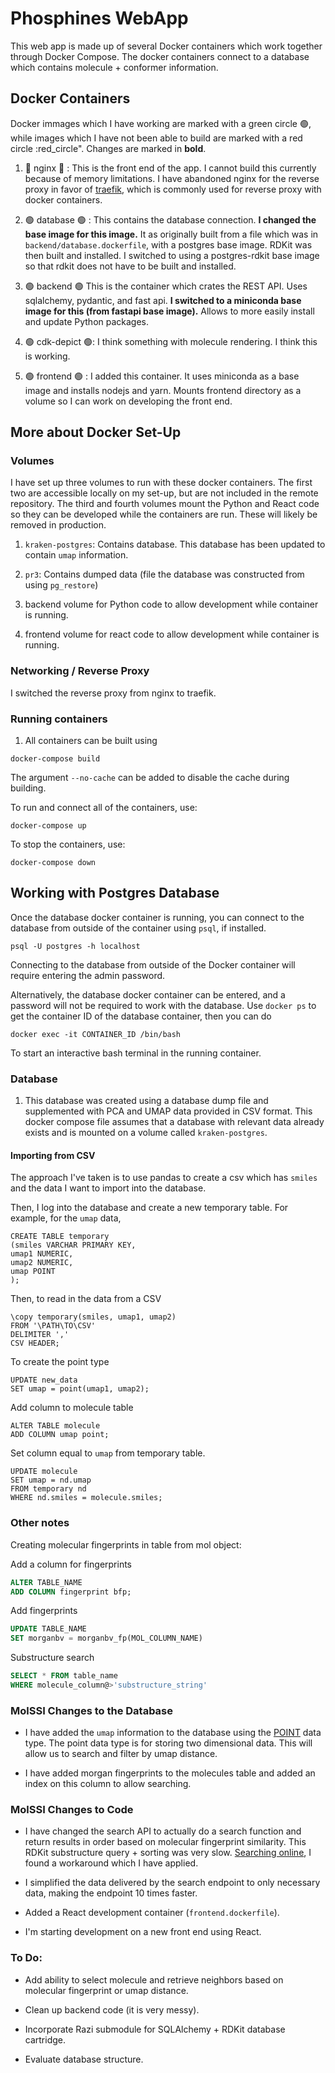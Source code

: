 # Phosphines WebApp

This web app is made up of several Docker containers which work together through Docker Compose. 
The docker containers connect to a database which contains molecule + conformer information.

## Docker Containers

Docker immages which I have working are marked with a green circle :green_circle:, while images which I have not been able to build are marked with a red circle :red_circle". Changes are marked in **bold**.

1. :red_circle: nginx :red_circle: : This is the front end of the app. I cannot build this currently because of memory limitations. I have abandoned nginx for the reverse proxy in favor of [traefik](https://traefik.io/), which is commonly used for reverse proxy with docker containers.

2. :green_circle: database :green_circle: : This contains the database connection. **I changed the base image for this image.** It as originally built from a file which was in `backend/database.dockerfile`, with a postgres base image. RDKit was then built and installed. I switched to using a postgres-rdkit base image so that rdkit does not have to be built and installed.

3. :green_circle: backend :green_circle: This is the container which crates the REST API. Uses sqlalchemy, pydantic, and fast api. **I switched to a miniconda base image for this (from fastapi base image).** Allows to more easily install and update Python packages.

4. :green_circle: cdk-depict :green_circle:: I think something with molecule rendering. I think this is working.

5. :green_circle: frontend :green_circle: : I added this container. It uses miniconda as a base image and installs nodejs and yarn. Mounts frontend directory as a volume so I can work on developing the front end.

## More about Docker Set-Up

### Volumes
I have set up three volumes to run with these docker containers. The first two are accessible locally on my set-up, but are not included in the remote repository. The third and fourth volumes mount the Python and React code so they can be developed while the containers are run. These will likely be removed in production.

1. `kraken-postgres`: Contains database. This database has been updated to contain `umap` information.

2. `pr3`: Contains dumped data (file the database was constructed from using `pg_restore`)

3. backend volume for Python code to allow development while container is running.

4. frontend volume for react code to allow development while container is running.

### Networking / Reverse Proxy

I switched the reverse proxy from nginx to traefik.

### Running containers
1. All containers can be built using

```
docker-compose build
```

The argument `--no-cache` can be added to disable the cache during building.

To run and connect all of the containers, use:

```
docker-compose up
```

To stop the containers, use:

```
docker-compose down
```

## Working with Postgres Database
Once the database docker container is running, you can connect to the database from outside of the container using `psql`, if installed.

```
psql -U postgres -h localhost
```
Connecting to the database from outside of the Docker container will require entering the admin password.

Alternatively, the database docker container can be entered, and a password will not be required to work with the database. Use `docker ps` to get the container ID of the database container, then you can do

```
docker exec -it CONTAINER_ID /bin/bash
```

To start an interactive bash terminal in the running container.

### Database
1. This database was created using a database dump file and supplemented with PCA and UMAP data provided in CSV format. This docker compose file assumes that a database with relevant data already exists and is mounted on a volume called `kraken-postgres`.

#### Importing from CSV
The approach I've taken is to use pandas to create a csv which has `smiles` and the data I want to import into the database. 

Then, I log into the database and create a new temporary table. For example, for the `umap` data,

```
CREATE TABLE temporary
(smiles VARCHAR PRIMARY KEY,
umap1 NUMERIC,
umap2 NUMERIC,
umap POINT
);
```

Then, to read in the data from a CSV

```
\copy temporary(smiles, umap1, umap2)
FROM '\PATH\TO\CSV'
DELIMITER ','
CSV HEADER;
```

To create the point type

```
UPDATE new_data
SET umap = point(umap1, umap2);
```

Add column to molecule table

```
ALTER TABLE molecule
ADD COLUMN umap point;
```

Set column equal to `umap` from temporary table.

```
UPDATE molecule
SET umap = nd.umap
FROM temporary nd
WHERE nd.smiles = molecule.smiles;
```

### Other notes

Creating molecular fingerprints in table from mol object:

Add a column for fingerprints

```sql
ALTER TABLE_NAME
ADD COLUMN fingerprint bfp;
```

Add fingerprints

```sql
UPDATE TABLE_NAME
SET morganbv = morganbv_fp(MOL_COLUMN_NAME)
```

Substructure search

```sql
SELECT * FROM table_name
WHERE molecule_column@>'substructure_string'
```

### MolSSI Changes to the Database
- I have added the `umap` information to the database using the [POINT](https://www.postgresql.org/docs/current/datatype-geometric.html) data type. The point data type is for storing two dimensional data. This will allow us to search and filter by umap distance.

- I have added morgan fingerprints to the molecules table and added an index on this column to allow searching.

### MolSSI Changes to Code
- I have changed the search API to actually do a search function and return results in order based on molecular fingerprint similarity. This RDKit substructure query + sorting was very slow. [Searching online](https://depth-first.com/articles/2021/08/11/the-rdkit-postgres-ordered-substructure-search-problem/), I found a workaround which I have applied.

- I simplified the data delivered by the search endpoint to only necessary data, making the endpoint 10 times faster.

- Added a React development container (`frontend.dockerfile`).

- I'm starting development on a new front end using React.

### To Do:

- Add ability to select molecule and retrieve neighbors based on molecular fingerprint or umap distance.

- Clean up backend code (it is very messy).

- Incorporate Razi submodule for SQLAlchemy + RDKit database cartridge.

- Evaluate database structure.

